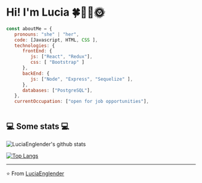 # Hi! I'm Lucia 🍀🌺🌼🌞

```javascript
const aboutMe = {
   pronouns: "she" | "her",
   code: [Javascript, HTML, CSS ],
   technologies: {
      frontEnd: {
         js: ["React", "Redux"],
         css: [ "Bootstrap" ]
      },
      backEnd: {
         js: ["Node", "Express", "Sequelize" ],
      },
      databases: ["PostgreSQL"],
   },
   currentOccupation: ["open for job opportunities"],
  
```


<h2>💻 Some stats 💻</h2>

![LuciaEnglender's github stats](https://github-readme-stats.vercel.app/api?username=LuciaEnglender&show_icons=true&title_color=fff&icon_color=79ff97&text_color=9f9f9f&bg_color=151515)

[![Top Langs](https://github-readme-stats.vercel.app/api/top-langs/?username=LuciaEnglender&layout=compact&text_color=daf7dc&bg_color=151515)](https://github.com/LuciaEnglender/github-readme-stats)


---

⭐️ From [LuciaEnglender](https://github.com/LuciaEnglender)
